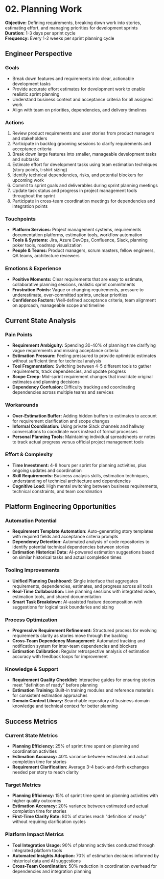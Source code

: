 # 02. Planning Work

**Objective:** Defining requirements, breaking down work into stories, estimating effort, and managing priorities for development sprints  
**Duration:** 1-3 days per sprint cycle  
**Frequency:** Every 1-2 weeks per sprint planning cycle

## Engineer Perspective

### Goals
- Break down features and requirements into clear, actionable development tasks
- Provide accurate effort estimates for development work to enable realistic sprint planning
- Understand business context and acceptance criteria for all assigned work
- Align with team on priorities, dependencies, and delivery timelines

### Actions
1. Review product requirements and user stories from product managers and stakeholders
2. Participate in backlog grooming sessions to clarify requirements and acceptance criteria
3. Break down large features into smaller, manageable development tasks and subtasks
4. Estimate effort for development tasks using team estimation techniques (story points, t-shirt sizing)
5. Identify technical dependencies, risks, and potential blockers for upcoming work
6. Commit to sprint goals and deliverables during sprint planning meetings
7. Update task status and progress in project management tools throughout the sprint
8. Participate in cross-team coordination meetings for dependencies and integration points

### Touchpoints
- **Platform Services:** Project management systems, requirements documentation platforms, estimation tools, workflow automation
- **Tools & Systems:** Jira, Azure DevOps, Confluence, Slack, planning poker tools, roadmap visualization
- **People & Teams:** Product managers, scrum masters, fellow engineers, QA teams, architecture reviewers

### Emotions & Experience
- **Positive Moments:** Clear requirements that are easy to estimate, collaborative planning sessions, realistic sprint commitments
- **Frustration Points:** Vague or changing requirements, pressure to underestimate, over-committed sprints, unclear priorities
- **Confidence Factors:** Well-defined acceptance criteria, team alignment on approach, manageable scope and timeline

## Current State Analysis

### Pain Points
- **Requirement Ambiguity:** Spending 30-40% of planning time clarifying vague requirements and missing acceptance criteria
- **Estimation Pressure:** Feeling pressured to provide optimistic estimates without sufficient time for technical analysis
- **Tool Fragmentation:** Switching between 4-5 different tools to gather requirements, track dependencies, and update progress
- **Scope Creep:** Mid-sprint requirement changes that invalidate original estimates and planning decisions
- **Dependency Confusion:** Difficulty tracking and coordinating dependencies across multiple teams and services

### Workarounds
- **Over-Estimation Buffer:** Adding hidden buffers to estimates to account for requirement clarification and scope changes
- **Informal Coordination:** Using private Slack channels and hallway conversations to coordinate work instead of formal processes
- **Personal Planning Tools:** Maintaining individual spreadsheets or notes to track actual progress versus official project management tools

### Effort & Complexity
- **Time Investment:** 4-8 hours per sprint for planning activities, plus ongoing updates and coordination
- **Skill Requirements:** Business analysis skills, estimation techniques, understanding of technical architecture and dependencies
- **Cognitive Load:** High mental switching between business requirements, technical constraints, and team coordination

## Platform Engineering Opportunities

### Automation Potential
- **Requirement Template Automation:** Auto-generating story templates with required fields and acceptance criteria prompts
- **Dependency Detection:** Automated analysis of code repositories to identify potential technical dependencies between stories
- **Estimation Historical Data:** AI-powered estimation suggestions based on similar historical tasks and actual completion times

### Tooling Improvements
- **Unified Planning Dashboard:** Single interface that aggregates requirements, dependencies, estimates, and progress across all tools
- **Real-Time Collaboration:** Live planning sessions with integrated video, estimation tools, and shared documentation
- **Smart Task Breakdown:** AI-assisted feature decomposition with suggestions for logical task boundaries and sizing

### Process Optimization
- **Progressive Requirement Refinement:** Structured process for evolving requirements clarity as stories move through the backlog
- **Cross-Team Dependency Management:** Automated tracking and notification system for inter-team dependencies and blockers
- **Estimation Calibration:** Regular retrospective analysis of estimation accuracy with feedback loops for improvement

### Knowledge & Support
- **Requirement Quality Checklist:** Interactive guides for ensuring stories meet "definition of ready" before planning
- **Estimation Training:** Built-in training modules and reference materials for consistent estimation approaches
- **Domain Context Library:** Searchable repository of business domain knowledge and technical context for better planning

## Success Metrics

### Current State Metrics
- **Planning Efficiency:** 25% of sprint time spent on planning and coordination activities
- **Estimation Accuracy:** 40% variance between estimated and actual completion time for stories
- **Requirement Clarification:** Average 3-4 back-and-forth exchanges needed per story to reach clarity

### Target Metrics
- **Planning Efficiency:** 15% of sprint time spent on planning activities with higher quality outcomes
- **Estimation Accuracy:** 20% variance between estimated and actual completion time for stories
- **First-Time Clarity Rate:** 80% of stories reach "definition of ready" without requiring clarification cycles

### Platform Impact Metrics
- **Tool Integration Usage:** 90% of planning activities conducted through integrated platform tools
- **Automated Insights Adoption:** 70% of estimation decisions informed by historical data and AI suggestions
- **Cross-Team Coordination:** 50% reduction in coordination overhead for dependencies and integration planning